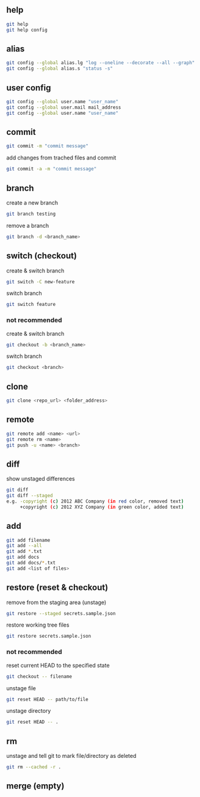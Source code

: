 ## help
```bash
git help
git help config
```
## alias 
```bash
git config --global alias.lg "log --oneline --decorate --all --graph"
git config --global alias.s "status -s"
```
## user config
```bash
git config --global user.name "user_name"
git config --global user.mail mail_address
git config --global user.name "user_name"
```
## commit
```bash
git commit -m "commit message"
```
add changes from trached files and commit
```bash
git commit -a -m "commit message"
```

## branch
create a new branch
```bash
git branch testing
```
remove a branch
```bash
git branch -d <branch_name>
```
## switch (checkout)
create & switch branch
```bash
git switch -C new-feature
```
switch branch
```bash
git switch feature 
```
### not recommended
create & switch branch
```bash
git checkout -b <branch_name>
```
switch branch
```bash
git checkout <branch>
```
## clone
```bash
git clone <repo_url> <folder_address>
```
## remote
```bash
git remote add <name> <url>
git remote rm <name>
git push -u <name> <branch>
```
## diff
show unstaged differences
```bash
git diff
git diff --staged
e.g. -copyright (c) 2012 ABC Company (in red color, removed text)
     +copyright (c) 2012 XYZ Company (in green color, added text)
```
## add
```bash
git add filename 
git add --all 
git add *.txt
git add docs
git add docs/*.txt
git add <list of files>
```
## restore (reset & checkout)
remove from the staging area (unstage)
```bash
git restore --staged secrets.sample.json
```
restore working tree files
```bash
git restore secrets.sample.json
```
### not recommended
reset current HEAD to the specified state
```bash
git checkout -- filename
```
unstage file
```bash
git reset HEAD -- path/to/file
```
unstage directory
```bash
git reset HEAD -- .
```
## rm
unstage and tell git to mark file/directory as deleted
```bash
git rm --cached -r .
```
## merge (empty)
